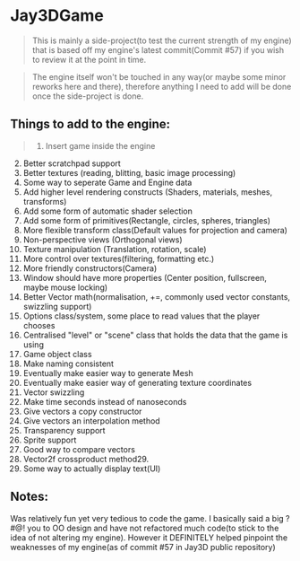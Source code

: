 Jay3DGame
=========

><p>This is mainly a side-project(to test the current strength of my engine) that is based off my engine's latest
>commit(Commit #57) if you wish to review it at the point in time. </p>

><p>The engine itself won't be touched in any way(or maybe some minor reworks here and there), therefore anything I need to add
>will be done once the side-project is done.</p>

Things to add to the engine:
---------
> 1. Insert game inside the engine
2. Better scratchpad support
3. Better textures (reading, blitting, basic image processing)
4. Some way to seperate Game and Engine data
5. Add higher level rendering constructs (Shaders, materials, meshes, transforms)
6. Add some form of automatic shader selection
7. Add some form of primitives(Rectangle, circles, spheres, triangles)
8. More flexible transform class(Default values for projection and camera)
9. Non-perspective views (Orthogonal views)
10. Texture manipulation (Translation, rotation, scale)
11. More control over textures(filtering, formatting etc.)
12. More friendly constructors(Camera)
13. Window should have more properties (Center position, fullscreen, maybe mouse locking)
14. Better Vector math(normalisation, +=, commonly used vector constants, swizzling support)
15. Options class/system, some place to read values that the player chooses
16. Centralised "level" or "scene" class that holds the data that the game is using
17. Game object class
18. Make naming consistent
19. Eventually make easier way to generate Mesh
20. Eventually make easier way of generating texture coordinates
21. Vector swizzling
22. Make time seconds instead of nanoseconds
23. Give vectors a copy constructor
24. Give vectors an interpolation method
25. Transparency support
26. Sprite support
27. Good way to compare vectors
28. Vector2f crossproduct method29. 
29. Some way to actually display text(UI)


Notes:
-------
Was relatively fun yet very tedious to code the game. I basically said a big ?#@! you to OO design and have not refactored much code(to stick to the idea of not altering my engine). However it DEFINITELY helped pinpoint the weaknesses of my engine(as of commit #57 in Jay3D public repository)
